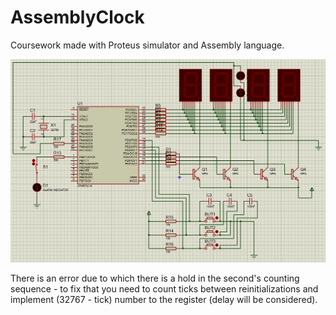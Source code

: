 # AssemblyClock
Coursework made with Proteus simulator and Assembly language.

![alt text](https://github.com/Featuredutka/AssemblyClock/blob/main/Scheme.png)

There is an error due to which there is a hold in the second's counting sequence - to fix that you need to count ticks between reinitializations and implement (32767 - tick) number to the register (delay will be considered). 
